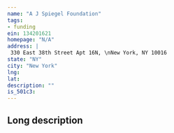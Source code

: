 ```yaml
---
name: "A J Spiegel Foundation"
tags:
- funding
ein: 134201621
homepage: "N/A"
address: |
 330 East 38th Street Apt 16N, \nNew York, NY 10016
state: "NY"
city: "New York"
lng: 
lat: 
description: ""
is_501c3: 
---
```


## Long description



